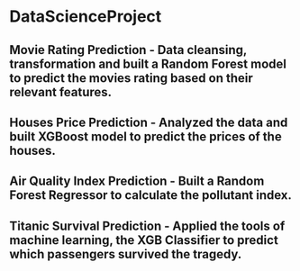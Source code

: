 # DataScienceProject

## Movie Rating Prediction - Data cleansing, transformation and built a Random Forest model to predict the movies rating based on their relevant features.

## Houses Price Prediction - Analyzed the data and built XGBoost model to predict the prices of the houses. 

## Air Quality Index Prediction - Built a Random Forest Regressor to calculate the pollutant index.

## Titanic Survival Prediction - Applied the tools of machine learning, the XGB Classifier to predict which passengers survived the tragedy.
